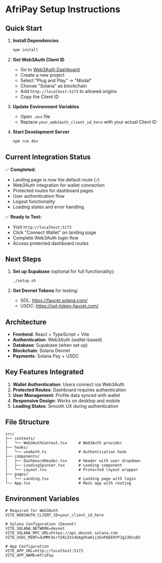 # AfriPay Setup Instructions

## Quick Start

1. **Install Dependencies**
   ```bash
   npm install
   ```

2. **Get Web3Auth Client ID**
   - Go to [Web3Auth Dashboard](https://dashboard.web3auth.io/)
   - Create a new project
   - Select "Plug and Play" → "Modal"
   - Choose "Solana" as blockchain
   - Add `http://localhost:5173` to allowed origins
   - Copy the Client ID

3. **Update Environment Variables**
   - Open `.env` file
   - Replace `your_web3auth_client_id_here` with your actual Client ID

4. **Start Development Server**
   ```bash
   npm run dev
   ```

## Current Integration Status

✅ **Completed:**
- Landing page is now the default route (`/`)
- Web3Auth integration for wallet connection
- Protected routes for dashboard pages
- User authentication flow
- Logout functionality
- Loading states and error handling

✅ **Ready to Test:**
- Visit `http://localhost:5173`
- Click "Connect Wallet" on landing page
- Complete Web3Auth login flow
- Access protected dashboard routes

## Next Steps

1. **Set up Supabase** (optional for full functionality):
   ```bash
   ./setup.sh
   ```

2. **Get Devnet Tokens** for testing:
   - SOL: https://faucet.solana.com/
   - USDC: https://spl-token-faucet.com/

## Architecture

- **Frontend**: React + TypeScript + Vite
- **Authentication**: Web3Auth (wallet-based)
- **Database**: Supabase (when set up)
- **Blockchain**: Solana Devnet
- **Payments**: Solana Pay + USDC

## Key Features Integrated

1. **Wallet Authentication**: Users connect via Web3Auth
2. **Protected Routes**: Dashboard requires authentication
3. **User Management**: Profile data synced with wallet
4. **Responsive Design**: Works on desktop and mobile
5. **Loading States**: Smooth UX during authentication

## File Structure

```
src/
├── contexts/
│   └── Web3AuthContext.tsx     # Web3Auth provider
├── hooks/
│   └── useAuth.ts              # Authentication hook
├── components/
│   ├── DashboardHeader.tsx     # Header with user dropdown
│   ├── LoadingSpinner.tsx      # Loading component
│   └── Layout.tsx              # Protected layout wrapper
├── pages/
│   └── Landing.tsx             # Landing page with login
└── App.tsx                     # Main app with routing
```

## Environment Variables

```env
# Required for Web3Auth
VITE_WEB3AUTH_CLIENT_ID=your_client_id_here

# Solana Configuration (Devnet)
VITE_SOLANA_NETWORK=devnet
VITE_SOLANA_RPC_URL=https://api.devnet.solana.com
VITE_USDC_MINT=4zMMC9srt5Ri5X14GAgXhaHii3GnPAEERYPJgZJDncDU

# App Configuration
VITE_APP_URL=http://localhost:5173
VITE_APP_NAME=AfriPay
```

